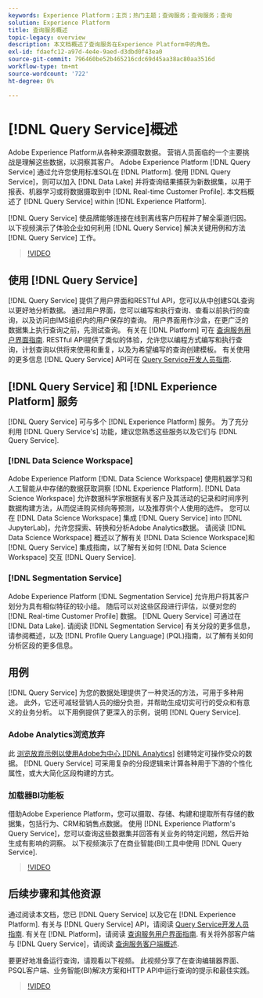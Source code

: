 ```yaml
---
keywords: Experience Platform；主页；热门主题；查询服务；查询服务；查询
solution: Experience Platform
title: 查询服务概述
topic-legacy: overview
description: 本文档概述了查询服务在Experience Platform中的角色。
exl-id: fdaefc12-a97d-4e4e-9aed-d3dbd0f43ea0
source-git-commit: 796460be52b465216cdc69d45aa38ac80aa3516d
workflow-type: tm+mt
source-wordcount: '722'
ht-degree: 0%

---
```


# [!DNL Query Service]概述

Adobe Experience Platform从各种来源摄取数据。 营销人员面临的一个主要挑战是理解这些数据，以洞察其客户。 Adobe Experience Platform [!DNL Query Service] 通过允许您使用标准SQL在 [!DNL Platform]. 使用 [!DNL Query Service]，则可以加入 [!DNL Data Lake] 并将查询结果捕获为新数据集，以用于报表、机器学习或将数据摄取到中 [!DNL Real-time Customer Profile]. 本文档概述了 [!DNL Query Service] within [!DNL Experience Platform].

[!DNL Query Service] 使品牌能够连接在线到离线客户历程并了解全渠道归因。 以下视频演示了体验企业如何利用 [!DNL Query Service] 解决关键用例和方法 [!DNL Query Service] 工作。

>[!VIDEO](https://video.tv.adobe.com/v/29795?quality=12&learn=on)

## 使用 [!DNL Query Service]

[!DNL Query Service] 提供了用户界面和RESTful API，您可以从中创建SQL查询以更好地分析数据。 通过用户界面，您可以编写和执行查询、查看以前执行的查询，以及访问由IMS组织内的用户保存的查询。 用户界面用作沙盒，在更广泛的数据集上执行查询之前，先测试查询。 有关在 [!DNL Platform] 可在 [查询服务用户界面指南](ui/overview.md). RESTful API提供了类似的体验，允许您以编程方式编写和执行查询，计划查询以供将来使用和重复，以及为希望编写的查询创建模板。 有关使用的更多信息 [!DNL Query Service] API可在 [Query Service开发人员指南](api/getting-started.md).

## [!DNL Query Service] 和 [!DNL Experience Platform] 服务

[!DNL Query Service] 可与多个 [!DNL Experience Platform] 服务。 为了充分利用 [!DNL Query Service's] 功能，建议您熟悉这些服务以及它们与 [!DNL Query Service].

### [!DNL Data Science Workspace]

Adobe Experience Platform [!DNL Data Science Workspace] 使用机器学习和人工智能从中存储的数据获取洞察 [!DNL Experience Platform]. [!DNL Data Science Workspace] 允许数据科学家根据有关客户及其活动的记录和时间序列数据构建方法，从而促进购买倾向等预测，以及推荐供个人使用的选件。 您可以在 [!DNL Data Science Workspace] 集成 [!DNL Query Service] into [!DNL JupyterLab]，允许您探索、转换和分析Adobe Analytics数据。 请阅读 [!DNL Data Science Workspace] 概述以了解有关 [!DNL Data Science Workspace]和 [!DNL Query Service] 集成指南，以了解有关如何 [!DNL Data Science Workspace] 交互 [!DNL Query Service].

### [!DNL Segmentation Service]

Adobe Experience Platform [!DNL Segmentation Service] 允许用户将其客户划分为具有相似特征的较小组。 随后可以对这些区段进行评估，以便对您的 [!DNL Real-time Customer Profile] 数据。 [!DNL Query Service] 可通过在 [!DNL Data Lake]. 请阅读 [!DNL Segmentation Service] 有关分段的更多信息，请参阅概述，以及 [!DNL Profile Query Language] (PQL)指南，以了解有关如何分析区段的更多信息。

## 用例

[!DNL Query Service] 为您的数据处理提供了一种灵活的方法，可用于多种用途。 此外，它还可减轻营销人员的细分负担，并帮助生成切实可行的受众和有意义的业务分析。 以下用例提供了更深入的示例，说明 [!DNL Query Service].

### Adobe Analytics浏览放弃

此 [浏览放弃示例以使用Adobe为中心 [!DNL Analytics]](./use-cases/abandoned-cart.md) 创建特定可操作受众的数据。 [!DNL Query Service] 可采用复杂的分段逻辑来计算各种用于下游的个性化属性，或大大简化区段构建的方式。

### 加载器BI功能板

借助Adobe Experience Platform，您可以摄取、存储、构建和提取所有存储的数据集，包括行为、CRM和销售点数据。 使用 [!DNL Experience Platform's Query Service]，您可以查询这些数据集并回答有关业务的特定问题，然后开始生成有影响的洞察。 以下视频演示了在商业智能(BI)工具中使用 [!DNL Query Service].

>[!VIDEO](https://video.tv.adobe.com/v/28981?quality=12&learn=on)

## 后续步骤和其他资源

通过阅读本文档，您已 [!DNL Query Service] 以及它在 [!DNL Experience Platform]. 有关与 [!DNL Query Service] API，请阅读 [Query Service开发人员指南](api/getting-started.md). 有关在 [!DNL Platform]，请阅读 [查询服务用户界面指南](ui/overview.md). 有关将外部客户端与 [!DNL Query Service]，请阅读 [查询服务客户端概述](clients/overview.md).

要更好地准备运行查询，请观看以下视频。 此视频分享了在查询编辑器界面、PSQL客户端、业务智能(BI)解决方案和HTTP API中运行查询的提示和最佳实践。

>[!VIDEO](https://video.tv.adobe.com/v/29811?quality=12&learn=on)
